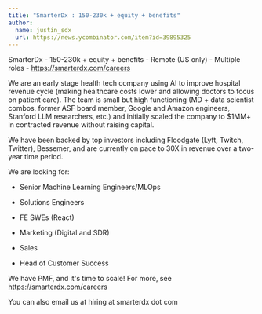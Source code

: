 ```yaml
---
title: "SmarterDx : 150-230k + equity + benefits"
author:
  name: justin_sdx
  url: https://news.ycombinator.com/item?id=39895325
---
```

SmarterDx - 150-230k + equity + benefits - Remote (US only) - Multiple roles - <a href="https:&#x2F;&#x2F;smarterdx.com&#x2F;careers" rel="nofollow">https:&#x2F;&#x2F;smarterdx.com&#x2F;careers</a>

We are an early stage health tech company using AI to improve hospital revenue cycle (making healthcare costs lower and allowing doctors to focus on patient care). The team is small but high functioning (MD + data scientist combos, former ASF board member, Google and Amazon engineers, Stanford LLM researchers, etc.) and initially scaled the company to $1MM+ in contracted revenue without raising capital.

We have been backed by top investors including Floodgate (Lyft, Twitch, Twitter), Bessemer, and are currently on pace to 30X in revenue over a two-year time period.

We are looking for:

- Senior Machine Learning Engineers&#x2F;MLOps

- Solutions Engineers

- FE SWEs (React)

- Marketing (Digital and SDR)

- Sales

- Head of Customer Success

We have PMF, and it&#x27;s time to scale! For more, see <a href="https:&#x2F;&#x2F;smarterdx.com&#x2F;careers" rel="nofollow">https:&#x2F;&#x2F;smarterdx.com&#x2F;careers</a>

You can also email us at hiring at smarterdx dot com

